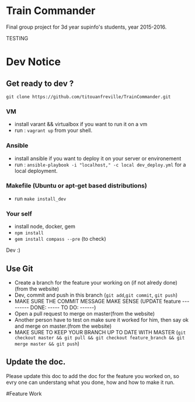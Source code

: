 # Train Commander
Final group project for 3d year supinfo's students, year 2015-2016.

TESTING

# Dev Notice
## Get ready to dev ? 
 `git clone https://github.com/titouanfreville/TrainCommander.git`
### VM
- install varant && virtualbox if you want to run it on a vm
- run : `vagrant up` from your shell.

### Ansible
- install ansible if you want to deploy it on your server or environement
- run : `ansible-playbook -i "localhost," -c local dev_deploy.yml` for a local deployment.

### Makefile (Ubuntu or apt-get based distributions)
- run `make install_dev`

### Your self
- install node, docker, gem
- `npm install`
- `gem install compass --pre` (to check)

Dev :)

## Use Git
- Create a branch for the feature your working on (if not alredy done) (from the website)
- Dev, commit and push in this branch (`git add`,`git commit`, `git push`)
- MAKE SURE THE COMMIT MESSAGE MAKE SENSE (UPDATE feature --------- DONE: ----- TO DO: ------)
- Open a pull request to merge on master(from the website)
- Another person have to test on make sure it worked for him, then say ok and merge on master.(from the website)
- MAKE SURE TO KEEP YOUR BRANCH UP TO DATE WITH MASTER (`git checkout master && git pull && git checkout feature_branch && git merge master && git push`)

## Update the doc. 
Please update this doc to add the doc for the feature you worked on, so evry one can understang what you done, how and how to make it run.

#Feature Work
